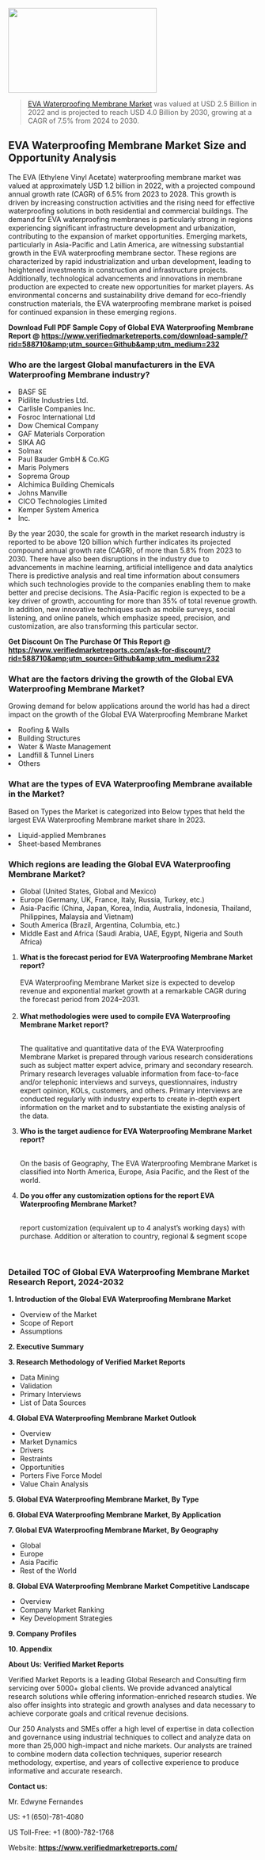 
<img src="https://ffe5etoiles.com/wp-content/uploads/2024/12/MST1-300x171.png" alt="" width="300" height="171" class="alignnone size-medium wp-image-20088" /><blockquote><p><p><a href="https://www.verifiedmarketreports.com/download-sample/?rid=588710&utm_source=Github&utm_medium=232" target="_blank">EVA Waterproofing Membrane Market</a> was valued at USD 2.5 Billion in 2022 and is projected to reach USD 4.0 Billion by 2030, growing at a CAGR of 7.5% from 2024 to 2030.</p></blockquote><p><h2>EVA Waterproofing Membrane Market Size and Opportunity Analysis</h2> The EVA (Ethylene Vinyl Acetate) waterproofing membrane market was valued at approximately USD 1.2 billion in 2022, with a projected compound annual growth rate (CAGR) of 6.5% from 2023 to 2028. This growth is driven by increasing construction activities and the rising need for effective waterproofing solutions in both residential and commercial buildings. The demand for EVA waterproofing membranes is particularly strong in regions experiencing significant infrastructure development and urbanization, contributing to the expansion of market opportunities. Emerging markets, particularly in Asia-Pacific and Latin America, are witnessing substantial growth in the EVA waterproofing membrane sector. These regions are characterized by rapid industrialization and urban development, leading to heightened investments in construction and infrastructure projects. Additionally, technological advancements and innovations in membrane production are expected to create new opportunities for market players. As environmental concerns and sustainability drive demand for eco-friendly construction materials, the EVA waterproofing membrane market is poised for continued expansion in these emerging regions. </p><p class=""><strong>Download Full PDF Sample Copy of Global EVA Waterproofing Membrane Report @ <a href="https://www.verifiedmarketreports.com/download-sample/?rid=588710&amp;utm_source=Github&amp;utm_medium=232" target="_blank">https://www.verifiedmarketreports.com/download-sample/?rid=588710&amp;utm_source=Github&amp;utm_medium=232</a></strong></p><h3 id="" class="">Who are the largest Global manufacturers in the EVA Waterproofing Membrane industry?</h3><p><li>BASF SE</li><li> Pidilite Industries Ltd.</li><li> Carlisle Companies Inc.</li><li> Fosroc International Ltd</li><li> Dow Chemical Company</li><li> GAF Materials Corporation</li><li> SIKA AG</li><li> Solmax</li><li> Paul Bauder GmbH & Co.KG</li><li> Maris Polymers</li><li> Soprema Group</li><li> Alchimica Building Chemicals</li><li> Johns Manville</li><li> CICO Technologies Limited</li><li> Kemper System America</li><li> Inc.</li></p><div class=""><div class="" dir="" data-message-author-role="" data-message-id="" data-message-model-slug=""><div class=""><div class=""><div class=""><div class="" dir="" data-message-author-role="" data-message-id="" data-message-model-slug=""><div class=""><div class=""><p>By the year 2030, the scale for growth in the market research industry is reported to be above 120 billion which further indicates its projected compound annual growth rate (CAGR), of more than 5.8% from 2023 to 2030. There have also been disruptions in the industry due to advancements in machine learning, artificial intelligence and data analytics There is predictive analysis and real time information about consumers which such technologies provide to the companies enabling them to make better and precise decisions. The Asia-Pacific region is expected to be a key driver of growth, accounting for more than 35% of total revenue growth. In addition, new innovative techniques such as mobile surveys, social listening, and online panels, which emphasize speed, precision, and customization, are also transforming this particular sector.</p><p><strong>Get Discount On The Purchase Of This Report @&nbsp; <a href="https://www.verifiedmarketreports.com/ask-for-discount/?rid=588710&amp;utm_source=Github&amp;utm_medium=232" target="_blank">https://www.verifiedmarketreports.com/ask-for-discount/?rid=588710&amp;utm_source=Github&amp;utm_medium=232</a></strong></p></div></div></div></div></div></div></div></div><h3 id="" class="">What are the factors driving the growth of the Global EVA Waterproofing Membrane Market?</h3><p id="" class="">Growing demand for below applications around the world has had a direct impact on the growth of the Global EVA Waterproofing Membrane Market</p><p id="" class=""><li>Roofing & Walls</li><li> Building Structures</li><li> Water & Waste Management</li><li> Landfill & Tunnel Liners</li><li> Others</li></p><h3 id="" class="">What are the types of EVA Waterproofing Membrane available in the Market?</h3><p id="" class="">Based on Types the Market is categorized into Below types that held the largest EVA Waterproofing Membrane market share In 2023.</p><p id="" class=""><li>Liquid-applied Membranes</li><li> Sheet-based Membranes</li></p><h3 id="" class="">Which regions are leading the Global EVA Waterproofing Membrane Market?</h3><ul><li>Global (United States, Global and Mexico)</li><li>Europe (Germany, UK, France, Italy, Russia, Turkey, etc.)</li><li>Asia-Pacific (China, Japan, Korea, India, Australia, Indonesia, Thailand, Philippines, Malaysia and Vietnam)</li><li>South America (Brazil, Argentina, Columbia, etc.)</li><li>Middle East and Africa (Saudi Arabia, UAE, Egypt, Nigeria and South Africa)</li></ul><p><ol><li><strong>What is the forecast period for EVA Waterproofing Membrane Market report?<br /></strong><br /><span data-sheets-root="1" data-sheets-value="{&quot;1&quot;:2,&quot;2&quot;:&quot;XXXX size is expected to develop revenue and exponential market growth at a remarkable CAGR during the forecast period from 2024&ndash;2030.&quot;}" data-sheets-userformat="{&quot;2&quot;:12674,&quot;4&quot;:{&quot;1&quot;:2,&quot;2&quot;:16776960},&quot;10&quot;:2,&quot;11&quot;:0,&quot;15&quot;:&quot;Arial&quot;,&quot;16&quot;:12}">EVA Waterproofing Membrane Market size is expected to develop revenue and exponential market growth at a remarkable CAGR during the forecast period from 2024&ndash;2031.</span><br /><br /></li><li><strong>What methodologies were used to compile EVA Waterproofing Membrane Market report?<br /><br /></strong><p>The qualitative and quantitative data of the&nbsp;EVA Waterproofing Membrane Market is prepared through various research considerations such as subject matter expert advice, primary and secondary research. Primary research leverages valuable information from face-to-face and/or telephonic interviews and surveys, questionnaires, industry expert opinion, KOLs, customers, and others. Primary interviews are conducted regularly with industry experts to create in-depth expert information on the market and to substantiate the existing analysis of the data.&nbsp;</p></li><li><strong>Who is the target audience for EVA Waterproofing Membrane Market report?<br /><br /></strong><p>On the basis of Geography, The&nbsp;EVA Waterproofing Membrane Market is classified into North America, Europe, Asia Pacific, and the Rest of the world.</p></li><li><strong>Do you offer any customization options for the report EVA Waterproofing Membrane Market?<br /><br /></strong><p>report customization (equivalent up to 4 analyst&rsquo;s working days) with purchase. Addition or alteration to country, regional &amp; segment scope</p><p>&nbsp;</p></li></ol></p><h3 id="" class="">Detailed TOC of Global EVA Waterproofing Membrane Market Research Report, 2024-2032</h3><p id="" class=""><strong>1. Introduction of the Global EVA Waterproofing Membrane Market</strong></p><ul><li>Overview of the Market</li><li>Scope of Report</li><li>Assumptions</li></ul><p id="" class=""><strong>2. Executive Summary</strong></p><p id="" class=""><strong>3. Research Methodology of&nbsp;Verified Market Reports</strong></p><ul><li>Data Mining</li><li>Validation</li><li>Primary Interviews</li><li>List of Data Sources</li></ul><p id="" class=""><strong>4. Global EVA Waterproofing Membrane Market Outlook</strong></p><ul><li>Overview</li><li>Market Dynamics</li><li>Drivers</li><li>Restraints</li><li>Opportunities</li><li>Porters Five Force Model</li><li>Value Chain Analysis</li></ul><p id="" class=""><strong>5. Global EVA Waterproofing Membrane Market, By&nbsp;Type</strong></p><p id="" class=""><strong>6. Global EVA Waterproofing Membrane Market, By Application</strong></p><p id="" class=""><strong>7. Global EVA Waterproofing Membrane Market, By Geography</strong></p><ul><li>Global</li><li>Europe</li><li>Asia Pacific</li><li>Rest of the World</li></ul><p id="" class=""><strong>8. Global EVA Waterproofing Membrane Market Competitive Landscape</strong></p><ul><li>Overview</li><li>Company Market Ranking</li><li>Key Development Strategies</li></ul><p id="" class=""><strong>9. Company Profiles</strong></p><p id="" class=""><strong>10. Appendix</strong></p><p id="" class=""><strong>About Us: Verified Market Reports</strong></p><p id="" class="">Verified Market Reports is a leading Global Research and Consulting firm servicing over 5000+ global clients. We provide advanced analytical research solutions while offering information-enriched research studies. We also offer insights into strategic and growth analyses and data necessary to achieve corporate goals and critical revenue decisions.</p><p id="" class="">Our 250 Analysts and SMEs offer a high level of expertise in data collection and governance using industrial techniques to collect and analyze data on more than 25,000 high-impact and niche markets. Our analysts are trained to combine modern data collection techniques, superior research methodology, expertise, and years of collective experience to produce informative and accurate research.</p><p id="" class=""><strong>Contact us:</strong></p><p id="" class="">Mr. Edwyne Fernandes</p><p id="" class="">US: +1 (650)-781-4080</p><p id="" class="">US Toll-Free: +1 (800)-782-1768</p><p id="" class="">Website: <a target="" data-test-app-aware-link=""><strong>https://www.verifiedmarketreports.com/</strong></a></p>

